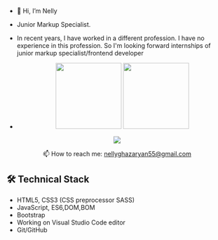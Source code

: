 - 👋 Hi, I’m Nelly
- Junior Markup Specialist. 
- In recent years, I have worked in a different profession. I have no experience in this profession. So I'm looking forward internships of junior markup specialist/frontend developer

- <p align='center'>
   <a href="https://github-readme-stats.vercel.app/api?username=NellyGh&show_icons=true&count_private=true"><img
           height=150
           src="https://github-readme-stats.vercel.app/api?username=NellyGh&show_icons=true&count_private=true"/></a>
   <a href="https://github.com/NellyGh/github-readme-stats"><img height=150
                                                                  src="https://github-readme-stats.vercel.app/api/top-langs/?username=NellyGh&layout=compact"/></a>
</p>

<p align='center'>
   <a href="https://t.me/NG0590">
       <img src="https://img.shields.io/badge/Telegram-2CA5E0?style=for-the-badge&logo=telegram&logoColor=white"/>
   </a>
<p align='center'>
   📫 How to reach me: <a href='mailto:nellyghazaryan55@gmail.com'>nellyghazaryan55@gmail.com</a>
</p>



## 🛠 Technical Stack
* HTML5, CSS3 (CSS preprocessor SASS)
* JavaScript, ES6,DOM,BOM
* Bootstrap 
* Working on Visual Studio Code editor
* Git/GitHub




<!---
NellyGh/NellyGh is a ✨ special ✨ repository because its `README.md` (this file) appears on your GitHub profile.
You can click the Preview link to take a look at your changes.
--->
